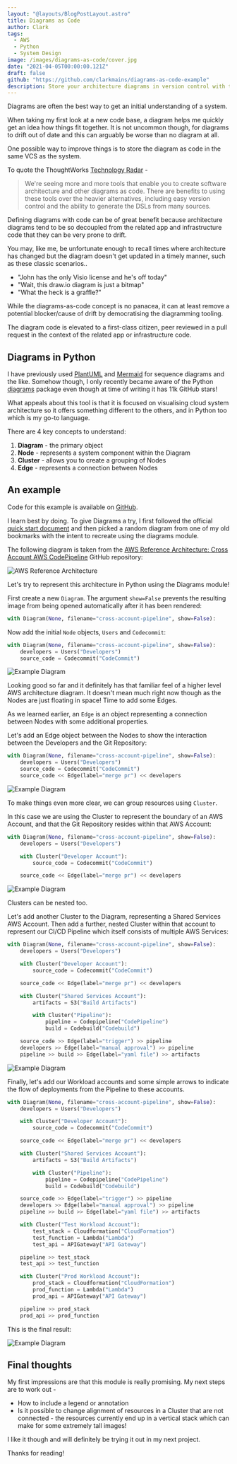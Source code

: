 ```yaml
---
layout: "@layouts/BlogPostLayout.astro"
title: Diagrams as Code
author: Clark
tags:
  - AWS
  - Python
  - System Design
image: /images/diagrams-as-code/cover.jpg
date: "2021-04-05T00:00:00.121Z"
draft: false
github: "https://github.com/clarkmains/diagrams-as-code-example"
description: Store your architecture diagrams in version control with the system they describe
---
```


Diagrams are often the best way to get an initial understanding of a system.

When taking my first look at a new code base, a diagram helps me quickly get an idea how things fit together. It is not uncommon though, for diagrams to drift out of date and this can arguably be worse than no diagram at all.

One possible way to improve things is to store the diagram as code in the same VCS as the system.

To quote the ThoughtWorks [Technology Radar](https://www.thoughtworks.com/radar/techniques/diagrams-as-code) -

> We're seeing more and more tools that enable you to create software architecture and other diagrams as code. There are benefits to using these tools over the heavier alternatives, including easy version control and the ability to generate the DSLs from many sources.

Defining diagrams with code can be of great benefit because architecture diagrams tend to be so decoupled from the related app and infrastructure code that they can be very prone to drift.

You may, like me, be unfortunate enough to recall times where architecture has changed but the diagram doesn't get updated in a timely manner, such as these classic scenarios..

- "John has the only Visio license and he's off today"
- "Wait, this draw.io diagram is just a bitmap"
- "What the heck is a graffle?"

While the diagrams-as-code concept is no panacea, it can at least remove a potential blocker/cause of drift by democratising the diagramming tooling.

The diagram code is elevated to a first-class citizen, peer reviewed in a pull request in the context of the related app or infrastructure code.

## Diagrams in Python

I have previously used [PlantUML](https://plantuml.com/) and [Mermaid](mermaid-js.github.io) for sequence diagrams and the like. Somehow though, I only recently became aware of the Python [diagrams](https://github.com/mingrammer/diagrams) package even though at time of writing it has 11k GitHub stars!

What appeals about this tool is that it is focused on visualising cloud system architecture so it offers something different to the others, and in Python too which is my go-to language.

There are 4 key concepts to understand:

1. **Diagram** - the primary object
2. **Node** - represents a system component within the Diagram
3. **Cluster** - allows you to create a grouping of Nodes
4. **Edge** - represents a connection between Nodes

## An example

Code for this example is available on [GitHub](https://github.com/clarkmains/diagrams-as-code-example).

I learn best by doing. To give Diagrams a try, I first followed the official [quick start document](https://diagrams.mingrammer.com/docs/getting-started/installation) and then picked a random diagram from one of my old bookmarks with the intent to recreate using the diagrams module.

The following diagram is taken from the [AWS Reference Architecture: Cross Account AWS CodePipeline](https://github.com/awslabs/aws-refarch-cross-account-pipeline) GitHub repository:

![AWS Reference Architecture](/images/diagrams-as-code/diagrams-as-code-1.png)

Let's try to represent this architecture in Python using the Diagrams module!

First create a new `Diagram`. The argument `show=False` prevents the resulting image from being opened automatically after it has been rendered:

```python
with Diagram(None, filename="cross-account-pipeline", show=False):
```

Now add the initial `Node` objects, `Users` and `Codecommit`:

```python
with Diagram(None, filename="cross-account-pipeline", show=False):
    developers = Users("Developers")
    source_code = Codecommit("CodeCommit")
```

![Example Diagram](/images/diagrams-as-code/diagrams-as-code-2.png)

Looking good so far and it definitely has that familiar feel of a higher level AWS architecture diagram. It doesn't mean much right now though as the Nodes are just floating in space! Time to add some Edges.

As we learned earlier, an `Edge` is an object representing a connection between Nodes with some additional properties.

Let's add an Edge object between the Nodes to show the interaction between the Developers and the Git Repository:

```python
with Diagram(None, filename="cross-account-pipeline", show=False):
    developers = Users("Developers")
    source_code = Codecommit("CodeCommit")
    source_code << Edge(label="merge pr") << developers
```

![Example Diagram](/images/diagrams-as-code/diagrams-as-code-3.png)

To make things even more clear, we can group resources using `Cluster`.

In this case we are using the Cluster to represent the boundary of an AWS Account, and that the Git Repository resides within that AWS Account:

```python
with Diagram(None, filename="cross-account-pipeline", show=False):
    developers = Users("Developers")

    with Cluster("Developer Account"):
        source_code = Codecommit("CodeCommit")

    source_code << Edge(label="merge pr") << developers
```

![Example Diagram](/images/diagrams-as-code/diagrams-as-code-4.png)

Clusters can be nested too.

Let's add another Cluster to the Diagram, representing a Shared Services AWS Account. Then add a further, nested Cluster within that account to represent our CI/CD Pipeline which itself consists of multiple AWS Services:

```python
with Diagram(None, filename="cross-account-pipeline", show=False):
    developers = Users("Developers")

    with Cluster("Developer Account"):
        source_code = Codecommit("CodeCommit")

    source_code << Edge(label="merge pr") << developers

    with Cluster("Shared Services Account"):
        artifacts = S3("Build Artifacts")

        with Cluster("Pipeline"):
            pipeline = Codepipeline("CodePipeline")
            build = Codebuild("Codebuild")

    source_code >> Edge(label="trigger") >> pipeline
    developers >> Edge(label="manual approval") >> pipeline
    pipeline >> build >> Edge(label="yaml file") >> artifacts
```

![Example Diagram](/images/diagrams-as-code/diagrams-as-code-5.png)

Finally, let's add our Workload accounts and some simple arrows to indicate the flow of deployments from the Pipeline to these accounts.

```python
with Diagram(None, filename="cross-account-pipeline", show=False):
    developers = Users("Developers")

    with Cluster("Developer Account"):
        source_code = Codecommit("CodeCommit")

    source_code << Edge(label="merge pr") << developers

    with Cluster("Shared Services Account"):
        artifacts = S3("Build Artifacts")

        with Cluster("Pipeline"):
            pipeline = Codepipeline("CodePipeline")
            build = Codebuild("Codebuild")

    source_code >> Edge(label="trigger") >> pipeline
    developers >> Edge(label="manual approval") >> pipeline
    pipeline >> build >> Edge(label="yaml file") >> artifacts

    with Cluster("Test Workload Account"):
        test_stack = Cloudformation("CloudFormation")
        test_function = Lambda("Lambda")
        test_api = APIGateway("API Gateway")

    pipeline >> test_stack
    test_api >> test_function

    with Cluster("Prod Workload Account"):
        prod_stack = Cloudformation("CloudFormation")
        prod_function = Lambda("Lambda")
        prod_api = APIGateway("API Gateway")

    pipeline >> prod_stack
    prod_api >> prod_function
```

This is the final result:

![Example Diagram](/images/diagrams-as-code/diagrams-as-code-6.png)

## Final thoughts

My first impressions are that this module is really promising. My next steps are to work out -

- How to include a legend or annotation
- Is it possible to change alignment of resources in a Cluster that are not connected - the resources currently end up in a vertical stack which can make for some extremely tall images!

I like it though and will definitely be trying it out in my next project.

Thanks for reading!
